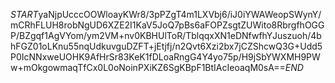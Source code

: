 $START$yaNjpUcccOOWloayKWr8/3pPZgT4m1LXVbj6/iJ0iYWAWeopSWynY/mCRhFLUH8robNgUD6XZE2I1KaV5JoQ7pBs6aFOPZsgtZUWito8RbrgfhOGGP/BZgqf1AgVYom/ym2VM+nv0KBHUlToR/TblqqxXN1eDNfwfhYJuszuoh/4bhFGZ01oLKnu55nqUdkuvguDZFT+jEtjfj/n2Qvt6Xzi2bx7jCZShcwQ3G+Udd5P0IcNNxweUOHK9AfHrSr83KeK1fDLoaRngG4Y4yo75p/H9jSbYWXMH9PWw+mOkgowmaqTfCx0L0oNoinPXiKZ6SgKBpF1BtIAcIeoaqM0sA==$END$